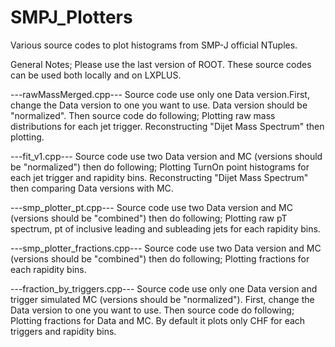 # SMPJ_Plotters
Various source codes to plot histograms from SMP-J official NTuples.

General Notes;
    Please use the last version of ROOT.
    These source codes can be used both locally and on LXPLUS.

---rawMassMerged.cpp---
Source code use only one Data version.First, change the Data version to one you want to use. Data version should be "normalized".
Then source code do following;
    Plotting raw mass distributions for each jet trigger.
    Reconstructing "Dijet Mass Spectrum" then plotting.

---fit_v1.cpp---
Source code use two Data version and MC (versions should be "normalized") then do following;
    Plotting TurnOn point histograms for each jet trigger and rapidity bins.
    Reconstructing "Dijet Mass Spectrum" then comparing Data versions with MC.

---smp_plotter_pt.cpp---
Source code use two Data version and MC (versions should be "combined") then do following;
    Plotting raw pT spectrum, pt of inclusive leading and subleading jets for each rapidity bins.

---smp_plotter_fractions.cpp---
Source code use two Data version and MC (versions should be "combined") then do following;
    Plotting fractions for each rapidity bins.

---fraction_by_triggers.cpp---
Source code use only one Data version and trigger simulated MC (versions should be "normalized"). First, change the Data version to one you want to use.
Then source code do following;
    Plotting fractions for Data and MC. By default it plots only CHF for each triggers and rapidity bins.
    
        
